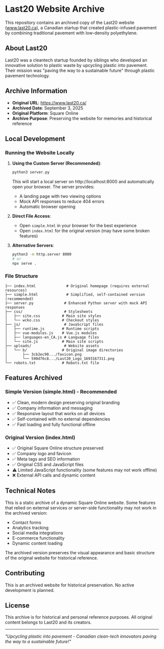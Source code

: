 # Last20 Website Archive

This repository contains an archived copy of the Last20 website (www.last20.ca), a Canadian startup that created plastic-infused pavement by combining traditional pavement with low-density polyethylene.

## About Last20

Last20 was a cleantech startup founded by siblings who developed an innovative solution to plastic waste by upcycling plastic into pavement. Their mission was "paving the way to a sustainable future" through plastic pavement technology.

## Archive Information

- **Original URL**: https://www.last20.ca/
- **Archived Date**: September 3, 2025
- **Original Platform**: Square Online
- **Archive Purpose**: Preserving the website for memories and historical reference

## Local Development

### Running the Website Locally

1. **Using the Custom Server (Recommended)**:
   ```bash
   python3 server.py
   ```
   This will start a local server on http://localhost:8000 and automatically open your browser. The server provides:
   - A landing page with two viewing options
   - Mock API responses to reduce 404 errors
   - Automatic browser opening

2. **Direct File Access**:
   - Open `simple.html` in your browser for the best experience
   - Open `index.html` for the original version (may have some broken features)

3. **Alternative Servers**:
   ```bash
   python3 -m http.server 8000
   # or
   npx serve .
   ```

### File Structure

```
├── index.html              # Original homepage (requires external resources)
├── simple.html             # Simplified, self-contained version (recommended)
├── server.py              # Enhanced Python server with mock API responses
├── css/                   # Stylesheets
│   ├── site.css          # Main site styles
│   └── wcko.css          # Checkout styles
├── js/                    # JavaScript files
│   ├── runtime.js        # Runtime scripts
│   ├── vue-modules.js    # Vue.js modules
│   ├── languages-en_CA.js # Language files
│   └── site.js           # Main site scripts
├── uploads/               # Website assets
│   └── b/                # Original image directories
│       ├── 3cb2ec90.../favicon.png
│       └── 590d76c8.../Last20_Logo_1693167311.png
└── robots.txt            # Robots.txt file
```

## Features Archived

### Simple Version (simple.html) - Recommended
- ✅ Clean, modern design preserving original branding
- ✅ Company information and messaging
- ✅ Responsive layout that works on all devices
- ✅ Self-contained with no external dependencies
- ✅ Fast loading and fully functional offline

### Original Version (index.html)
- ✅ Original Square Online structure preserved
- ✅ Company logo and favicon
- ✅ Meta tags and SEO information
- ✅ Original CSS and JavaScript files
- ⚠️  Limited JavaScript functionality (some features may not work offline)
- ❌ External API calls and dynamic content

## Technical Notes

This is a static archive of a dynamic Square Online website. Some features that relied on external services or server-side functionality may not work in the archived version:

- Contact forms
- Analytics tracking
- Social media integrations
- E-commerce functionality
- Dynamic content loading

The archived version preserves the visual appearance and basic structure of the original website for historical reference.

## Contributing

This is an archived website for historical preservation. No active development is planned.

## License

This archive is for historical and personal reference purposes. All original content belongs to Last20 and its creators.

---

*"Upcycling plastic into pavement - Canadian clean-tech innovators paving the way to a sustainable future!"*
